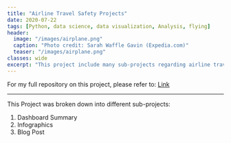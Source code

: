 ```yaml
---
title: "Airline Travel Safety Projects"
date: 2020-07-22
tags: [Python, data science, data visualization, Analysis, flying]
header:
  image: "/images/airplane.png"
  caption: "Photo credit: Sarah Waffle Gavin (Expedia.com)"
  teaser: "/images/airplane.png"
classes: wide
excerpt: "This project include many sub-projects regarding airline travel safety" 
---
```


For my full repository on this project, please refer to: [Link](https://github.com/thanhnguyenduong/DSC640_Airline_Travel_Safety_Projects)

********************************

This Project was broken down into different sub-projects:   
1. Dashboard Summary
2. Infographics  
3. Blog Post  
